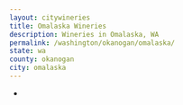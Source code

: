 ```yaml
---
layout: citywineries
title: Omalaska Wineries
description: Wineries in Omalaska, WA
permalink: /washington/okanogan/omalaska/
state: wa
county: okanogan
city: omalaska
---
```

-
